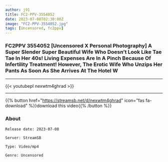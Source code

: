 ```yaml
---
author: j91
title: FC2-PPV-3554052
date: 2023-07-08T02:30:00Z
image: "FC2-PPV-3554052.jpg"
tags: [Uncensored, fc2ppv]
---
```


### FC2PPV 3554052 [Uncensored X Personal Photography] A Super Slender Super Beautiful Wife Who Doesn’t Look Like Tae Tae In Her 40s! Living Expenses Are In A Pinch Because Of Infertility Treatment! However, The Erotic Wife Who Unzips Her Pants As Soon As She Arrives At The Hotel W
___

{{< youtubepl nexwtm4ghrad >}}
___

{{% button href="https://streamsb.net/d/nexwtm4ghrad" icon="fas fa-download" %}}download this video{{% /button %}}
### About

`Release date: 2023-07-08`

`Server: StreamSB`

`Type: Video/mp4`

`Genre:	Uncensored`